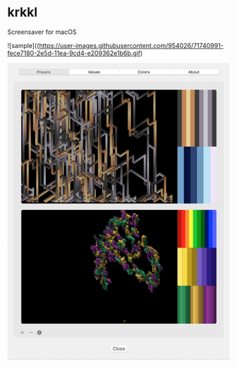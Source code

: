 # krkkl
Screensaver for macOS

![sample]((https://user-images.githubusercontent.com/954026/71740991-fece7180-2e5d-11ea-9cd4-e209362e1b6b.gif)

![settings](https://github.com/monsterkodi/krkkl/blob/master/img/settings.png)
